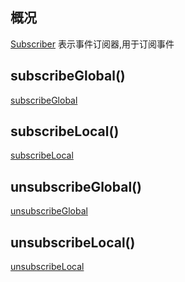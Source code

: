 ## 概况

[Subscriber](/API/Event/Subscriber/README.md) 表示事件订阅器,用于订阅事件

## subscribeGlobal()

[subscribeGlobal](subscribeGlobal.md ":include")

## subscribeLocal()

[subscribeLocal](subscribeLocal.md ":include")

## unsubscribeGlobal()

[unsubscribeGlobal](unsubscribeGlobal.md ":include")

## unsubscribeLocal()

[unsubscribeLocal](unsubscribeLocal.md ":include")